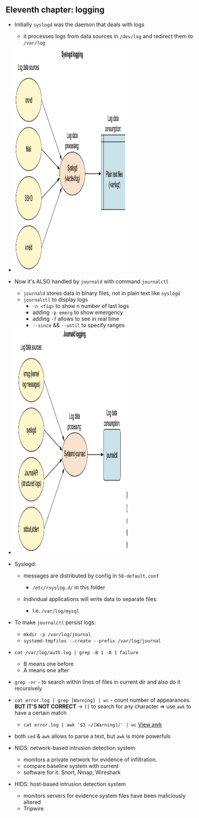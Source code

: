 <h2>Eleventh chapter: logging</h2>

- Initially `syslogd` was the daemon that deals with logs
	- it processes logs from data sources in `/dev/log` and
		redirect them to `/var/log`

- <img src="../image_folder/logs.png" width="300" height="600">

- Now it's ALSO handled by `journald` with command `journalctl`
	- `journald` stores data in binary files, not in plain text
		like `syslogd`
	- `journalctl` to display logs
		- `-n <fig>` to show n number of last logs
		- adding `-p emerg` to show emergency
		- adding `-f` allows to see in real time
		- `--since` && `--until` to specify ranges

- <img src="../image_folder/logs-journal.png" width="300" height="600">

- Syslogd:
	- messages are distributed by config in `50-default.conf`
		- `/etc/rsyslog.d/` in this folder

	- Individual applications will write data to separate files:
		- I.e. `/var/log/mysql`

- To make `journalctl` persist logs:
	- `mkdir -p /var/log/journal`
	- `systemd-tmpfiles --create --prefix /var/log/journal`

- `cat /var/log/auth.log | grep -B 1 -A 1 failure`
	- B means one before
	- A means one after
- `grep -nr` - to search within lines of files in current dir
	and also do it recursively

- `cat error.log | grep [Warning] | wc` - count number of
 	appearances. **BUT IT'S NOT CORRECT** -> `[]` to search for
 	any character => use `awk` to have a certain match
 	- `cat error.log | awk '$3 ~/[Warning]/' | wc`
 	<a href="https://java2blog.com/awk-print-1/">View awk</a>
- both `sed` & `awk` allows to parse a text, but `awk` is more
	powerfuls

- NIDS: network-based intrusion detection system
	* monitors a private network for evidence of infiltration.
	* compare baseline system with current
	* software for it: Snort, Nmap, Wireshark
- HIDS: host-based intrusion detection system
	* monitors servers for evidence system files have been maliciously altered
	* Tripwire